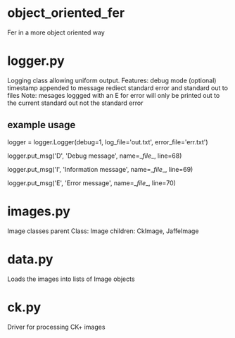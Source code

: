 # object_oriented_fer
Fer in a more object oriented way

# logger.py
Logging class allowing uniform output.
  Features:
    debug mode (optional)
    timestamp appended to message
    rediect standard error and standard out to files
  Note:
    mesages loggged with an E for error will only be printed out to the current standard out not the standard error

## example usage
  logger = logger.Logger(debug=1, log_file='out.txt', error_file='err.txt')
  
  logger.put_msg('D', 'Debug message', name=\__file__, line=68)
  
  logger.put_msg('I', 'Information message', name=\__file__, line=69)
  
  logger.put_msg('E', 'Error message', name=\__file__, line=70)

# images.py
Image classes
  parent Class: Image
  children: CkImage, JaffeImage
    
 # data.py
  Loads the images into lists of Image objects
  
 # ck.py
  Driver for processing CK+ images
  
  
